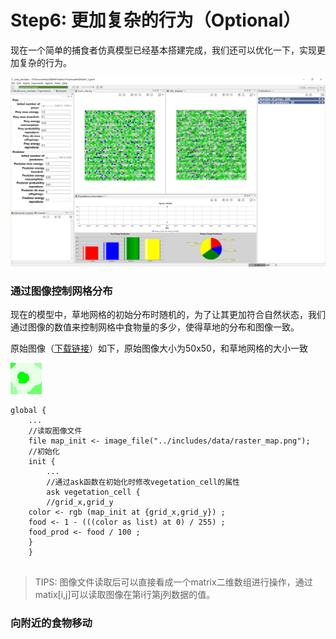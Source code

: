 # Step6: 更加复杂的行为（Optional）

现在一个简单的捕食者仿真模型已经基本搭建完成，我们还可以优化一下，实现更加复杂的行为。

![](../../.gitbook/assets/image%20%2819%29.png)

### 通过图像控制网格分布

现在的模型中，草地网格的初始分布时随机的，为了让其更加符合自然状态，我们通过图像的数值来控制网格中食物量的多少，使得草地的分布和图像一致。

原始图像（[下载链接](https://gama-platform.github.io/resources/images/tutorials/predator_prey_raster_map.png)）如下，原始图像大小为50x50，和草地网格的大小一致

![4.6.1 &#x8349;&#x5730;&#x5206;&#x5E03;&#x56FE;&#x50CF;](../../.gitbook/assets/image%20%2812%29.png)

```text
global {
	...
	//读取图像文件
	file map_init <- image_file("../includes/data/raster_map.png");
	//初始化
	init {
		...
		//通过ask函数在初始化时修改vegetation_cell的属性
		ask vegetation_cell {
		//grid_x,grid_y
    color <- rgb (map_init at {grid_x,grid_y}) ;
    food <- 1 - (((color as list) at 0) / 255) ;
    food_prod <- food / 100 ; 
    }
	}
	
```

> TIPS: 图像文件读取后可以直接看成一个matrix二维数组进行操作，通过matix\[i,j\]可以读取图像在第i行第j列数据的值。

### 向附近的食物移动

